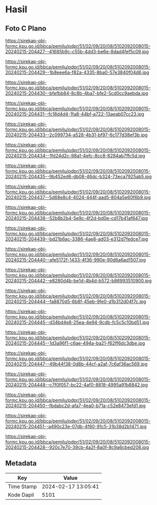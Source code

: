 # Hasil

## Foto C Plano

https://sirekap-obj-formc.kpu.go.id/bbca/pemilu/pdpr/51/02/09/20/08/5102092008015-20240215-204427--41685b9c-c55b-4dd3-be6e-8dad4fef5c09.jpg

https://sirekap-obj-formc.kpu.go.id/bbca/pemilu/pdpr/51/02/09/20/08/5102092008015-20240215-204429--1b8eee6a-f82a-4335-8ba0-57e3840f04d6.jpg

https://sirekap-obj-formc.kpu.go.id/bbca/pemilu/pdpr/51/02/09/20/08/5102092008015-20240215-204430--bfefbb84-8c8b-4ba7-bfe2-5cd0cc9aebda.jpg

https://sirekap-obj-formc.kpu.go.id/bbca/pemilu/pdpr/51/02/09/20/08/5102092008015-20240215-204431--fc18d4d4-1fa8-44bf-a722-13aeab07cc23.jpg

https://sirekap-obj-formc.kpu.go.id/bbca/pemilu/pdpr/51/02/09/20/08/5102092008015-20240215-204433--2c099734-a528-4b31-bf97-6c177d38ef3b.jpg

https://sirekap-obj-formc.kpu.go.id/bbca/pemilu/pdpr/51/02/09/20/08/5102092008015-20240215-204434--1fd24d2c-98a1-4efc-8cc8-8284ab7ffc5d.jpg

https://sirekap-obj-formc.kpu.go.id/bbca/pemilu/pdpr/51/02/09/20/08/5102092008015-20240215-204435--9b452ed6-db08-46dc-b324-73eca7925ab5.jpg

https://sirekap-obj-formc.kpu.go.id/bbca/pemilu/pdpr/51/02/09/20/08/5102092008015-20240215-204437--5d68e8c4-4024-444f-aad5-804a5e60f6b9.jpg

https://sirekap-obj-formc.kpu.go.id/bbca/pemilu/pdpr/51/02/09/20/08/5102092008015-20240215-204438--52b8b2b4-5e9c-4f2d-bd0e-cd17b41af647.jpg

https://sirekap-obj-formc.kpu.go.id/bbca/pemilu/pdpr/51/02/09/20/08/5102092008015-20240215-204439--bd21b6ac-3386-4ae8-ad03-e312d7fedce7.jpg

https://sirekap-obj-formc.kpu.go.id/bbca/pemilu/pdpr/51/02/09/20/08/5102092008015-20240215-204440--afe5172f-1433-4f36-990e-90d6a6ad1507.jpg

https://sirekap-obj-formc.kpu.go.id/bbca/pemilu/pdpr/51/02/09/20/08/5102092008015-20240215-204442--e8280d4b-be1d-4b4d-b572-b86993510900.jpg

https://sirekap-obj-formc.kpu.go.id/bbca/pemilu/pdpr/51/02/09/20/08/5102092008015-20240215-204444--fa8870d5-6b8f-45eb-9fe0-d1b312d04f7c.jpg

https://sirekap-obj-formc.kpu.go.id/bbca/pemilu/pdpr/51/02/09/20/08/5102092008015-20240215-204445--d34bd4e8-25ea-4e94-9cdb-fc5c5c10bd51.jpg

https://sirekap-obj-formc.kpu.go.id/bbca/pemilu/pdpr/51/02/09/20/08/5102092008015-20240215-204445--1d3a96f1-c6ae-494a-ba21-f62ff6dc3dbe.jpg

https://sirekap-obj-formc.kpu.go.id/bbca/pemilu/pdpr/51/02/09/20/08/5102092008015-20240215-204447--49b44f38-0d8b-44cf-a2af-7c6af36ac569.jpg

https://sirekap-obj-formc.kpu.go.id/bbca/pemilu/pdpr/51/02/09/20/08/5102092008015-20240215-204448--c7f0f057-bc22-4af0-8818-4995a91b8842.jpg

https://sirekap-obj-formc.kpu.go.id/bbca/pemilu/pdpr/51/02/09/20/08/5102092008015-20240215-204450--fbdabc2d-afa7-4ea0-b71a-c52e8473efd1.jpg

https://sirekap-obj-formc.kpu.go.id/bbca/pemilu/pdpr/51/02/09/20/08/5102092008015-20240215-204451--a490c23e-07db-4f60-91c5-31b38d2b1471.jpg

https://sirekap-obj-formc.kpu.go.id/bbca/pemilu/pdpr/51/02/09/20/08/5102092008015-20240215-204428--920c7e70-39cb-4a2f-8a0f-8c9a6cbed208.jpg


## Metadata

| Key        | Value               |
| ---------- | ------------------- |
| Time Stamp | 2024-02-17 13:05:41 |
| Kode Dapil | 5101                |



